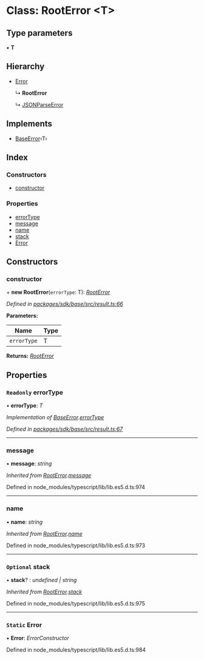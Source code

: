 # Class: RootError <**T**>

## Type parameters

▪ **T**

## Hierarchy

* [Error](_result_.rooterror.md#static-error)

  ↳ **RootError**

  ↳ [JSONParseError](_result_.jsonparseerror.md)

## Implements

* [BaseError](../interfaces/_result_.baseerror.md)‹T›

## Index

### Constructors

* [constructor](_result_.rooterror.md#constructor)

### Properties

* [errorType](_result_.rooterror.md#readonly-errortype)
* [message](_result_.rooterror.md#message)
* [name](_result_.rooterror.md#name)
* [stack](_result_.rooterror.md#optional-stack)
* [Error](_result_.rooterror.md#static-error)

## Constructors

###  constructor

\+ **new RootError**(`errorType`: T): *[RootError](_result_.rooterror.md)*

*Defined in [packages/sdk/base/src/result.ts:66](https://github.com/medhak1/celo-monorepo/blob/master/packages/sdk/base/src/result.ts#L66)*

**Parameters:**

Name | Type |
------ | ------ |
`errorType` | T |

**Returns:** *[RootError](_result_.rooterror.md)*

## Properties

### `Readonly` errorType

• **errorType**: *T*

*Implementation of [BaseError](../interfaces/_result_.baseerror.md).[errorType](../interfaces/_result_.baseerror.md#errortype)*

*Defined in [packages/sdk/base/src/result.ts:67](https://github.com/medhak1/celo-monorepo/blob/master/packages/sdk/base/src/result.ts#L67)*

___

###  message

• **message**: *string*

*Inherited from [RootError](_result_.rooterror.md).[message](_result_.rooterror.md#message)*

Defined in node_modules/typescript/lib/lib.es5.d.ts:974

___

###  name

• **name**: *string*

*Inherited from [RootError](_result_.rooterror.md).[name](_result_.rooterror.md#name)*

Defined in node_modules/typescript/lib/lib.es5.d.ts:973

___

### `Optional` stack

• **stack**? : *undefined | string*

*Inherited from [RootError](_result_.rooterror.md).[stack](_result_.rooterror.md#optional-stack)*

Defined in node_modules/typescript/lib/lib.es5.d.ts:975

___

### `Static` Error

▪ **Error**: *ErrorConstructor*

Defined in node_modules/typescript/lib/lib.es5.d.ts:984
